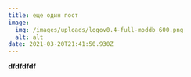 ```yaml
---
title: еще один пост
image:
  img: /images/uploads/logov0.4-full-moddb_600.png
  alt: alt
date: 2021-03-20T21:41:50.930Z
---
```

**dfdfdfdf**